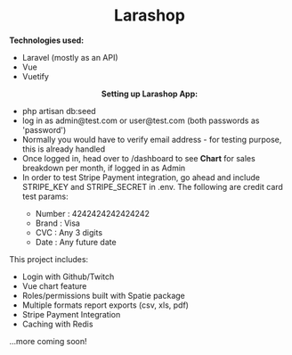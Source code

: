 <h1 align="center"><b>Larashop</b></h1>

<b>Technologies used:</b>

- Laravel (mostly as an API)
- Vue
- Vuetify

<p align="center"><b>Setting up Larashop App:</b></p>

<ul>
    <li>php artisan db:seed</li>
    <li>log in as admin@test.com or user@test.com (both passwords as 'password')</li>
    <li>Normally you would have to verify email address - for testing purpose, this is already handled</li>
    <li>Once logged in, head over to /dashboard to see <b>Chart</b> for sales breakdown per month, if logged in as Admin</li>
    <li>In order to test Stripe Payment integration, go ahead and include STRIPE_KEY and STRIPE_SECRET in .env. The following are credit card test params:</li>
        <ul>
            <li>Number : 4242424242424242</li>
            <li>Brand : Visa</li>
            <li>CVC : Any 3 digits</li>
            <li>Date : Any future date</li>
        </ul>
    
</ul>

<p>This project includes:</p>
<ul>
    <li>Login with Github/Twitch</li>
    <li>Vue chart feature</li>
    <li>Roles/permissions built with Spatie package</li>
    <li>Multiple formats report exports (csv, xls, pdf)</li>
    <li>Stripe Payment Integration</li>
    <li>Caching with Redis</li>
</ul>

<p>...more coming soon!</p>